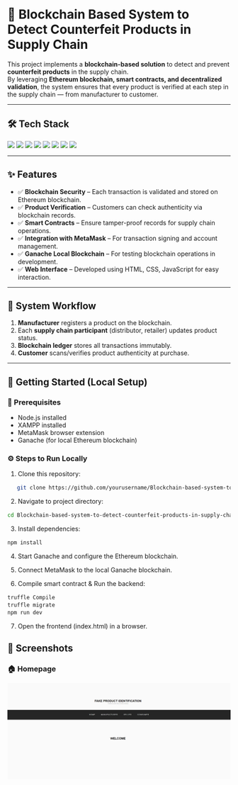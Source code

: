 # 🔗 Blockchain Based System to Detect Counterfeit Products in Supply Chain  

This project implements a **blockchain-based solution** to detect and prevent **counterfeit products** in the supply chain.  
By leveraging **Ethereum blockchain, smart contracts, and decentralized validation**, the system ensures that every product is verified at each step in the supply chain — from manufacturer to customer.  

---

## 🛠️ Tech Stack  

<p align="left">
  <img src="https://img.shields.io/badge/HTML5-E34F26?style=for-the-badge&logo=html5&logoColor=white" />
  <img src="https://img.shields.io/badge/CSS3-1572B6?style=for-the-badge&logo=css3&logoColor=white" />
  <img src="https://img.shields.io/badge/JavaScript-F7DF1E?style=for-the-badge&logo=javascript&logoColor=black" />
  <img src="https://img.shields.io/badge/Node.js-339933?style=for-the-badge&logo=node.js&logoColor=white" />
  <img src="https://img.shields.io/badge/Ethereum-3C3C3D?style=for-the-badge&logo=ethereum&logoColor=white" />
  <img src="https://img.shields.io/badge/MetaMask-F6851B?style=for-the-badge&logo=metamask&logoColor=white" />
  <img src="https://img.shields.io/badge/Ganache-FCC624?style=for-the-badge&logo=ethereum&logoColor=black" />
  <img src="https://img.shields.io/badge/XAMPP-FB7A24?style=for-the-badge&logo=xampp&logoColor=white" />
</p>

---

## ✨ Features  

- ✅ **Blockchain Security** – Each transaction is validated and stored on Ethereum blockchain.  
- ✅ **Product Verification** – Customers can check authenticity via blockchain records.  
- ✅ **Smart Contracts** – Ensure tamper-proof records for supply chain operations.  
- ✅ **Integration with MetaMask** – For transaction signing and account management.  
- ✅ **Ganache Local Blockchain** – For testing blockchain operations in development.  
- ✅ **Web Interface** – Developed using HTML, CSS, JavaScript for easy interaction.  

---

## 📐 System Workflow  

1. **Manufacturer** registers a product on the blockchain.  
2. Each **supply chain participant** (distributor, retailer) updates product status.  
3. **Blockchain ledger** stores all transactions immutably.  
4. **Customer** scans/verifies product authenticity at purchase.  


---

## 🚀 Getting Started (Local Setup)  

### 🔧 Prerequisites  
- Node.js installed  
- XAMPP installed  
- MetaMask browser extension  
- Ganache (for local Ethereum blockchain)  

### ⚙️ Steps to Run Locally  

1. Clone this repository:  
```bash
   git clone https://github.com/yourusername/Blockchain-based-system-to-detect-counterfeit-products-in-supply-chain.git
```

2. Navigate to project directory:
```bash
cd Blockchain-based-system-to-detect-counterfeit-products-in-supply-chain
```

3. Install dependencies:
```bash
npm install
```
4. Start Ganache and configure the Ethereum blockchain.

5. Connect MetaMask to the local Ganache blockchain.

6. Compile smart contract & Run the backend:
```bash
truffle Compile
truffle migrate
npm run dev
```

7. Open the frontend (index.html) in a browser.

## 📸 Screenshots  

### 🏠 Homepage  
![Homepage Screenshot](./screenshots/homepage.png)  


